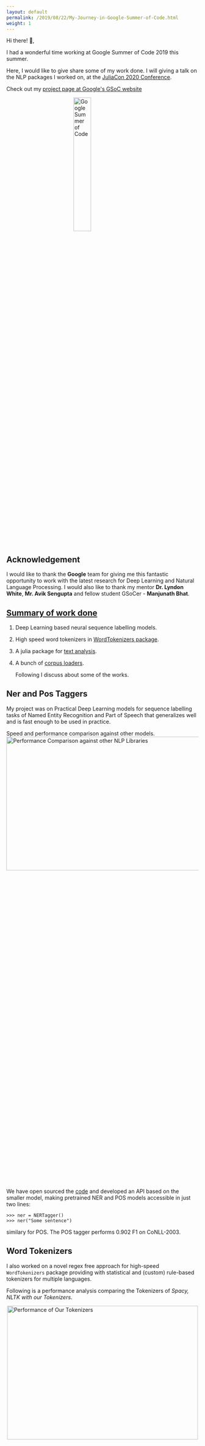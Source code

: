 ```yaml
---
layout: default
permalink: /2019/08/22/My-Journey-in-Google-Summer-of-Code.html
weight: 1
---
```



Hi there! 👋,

I had a wonderful time working at Google Summer of Code 2019 this summer. 

Here, I would like to give share some of my work done. I will giving a talk on the NLP packages I worked on, at the [JuliaCon 2020 Conference](https://live.juliacon.org/talk/Z8WWNV).

Check out my [project page at Google's GSoC website](https://summerofcode.withgoogle.com/archive/2019/projects/4945754462879744/)

<style>
img {
  display: block;
  margin-left: auto;
  margin-right: auto;
  width: 30%;
  height: 30%;
}
</style>
<img src="../../../images/gsoc_logo.png" alt="Google Summer of Code">

## Acknowledgement

I would like to thank the **Google** team for giving me this fantastic opportunity to work with the latest research for Deep Learning and Natural Language Processing.
I would also like to thank my mentor **Dr. Lyndon White**, **Mr. Avik Sengupta** and fellow student GSoCer - **Manjunath Bhat**.

## <u> Summary of work done </u>

1. Deep Learning based neural sequence labelling models.

2. High speed word tokenizers in [WordTokenizers package](https://github.com/JuliaText/WordTokenizers.jl).

3. A julia package for [text analysis](https://github.com/JuliaText/TextAnalysis.jl).

4. A bunch of [corpus loaders](https://github.com/JuliaText/CorpusLoaders.jl).

   

   Following I discuss about some of the works. 

## Ner and Pos Taggers

My project was on Practical Deep Learning models for sequence labelling tasks of Named Entity Recognition and Part of Speech that generalizes well and is fast enough to be used in practice.

Speed and performance comparison against other models.
<img id="two" src="../../../images/ner_compare.png" alt="Performance Comparison against other NLP Libraries" style="width:1000px;">

We have open sourced the [code](https://github.com/Ayushk4/NER) and developed an API based on the smaller model, making pretrained NER and POS models accessible in just two lines:

`>>> ner = NERTagger()` <br>
`>>> ner("Some sentence")` <br>

similary for POS. The POS tagger performs 0.902 F1 on CoNLL-2003.

## Word Tokenizers

I also worked on a novel regex free approach for high-speed `WordTokenizers` package providing with statistical and (custom) rule-based tokenizers for multiple languages.


Following is a performance analysis comparing the Tokenizers of _Spacy, NLTK with our Tokenizers_.

<img id="tffwo" src="../../../images/tknzrs_plot.png" alt="Performance of Our Tokenizers" style="width:500px;">

This work has been published at [the Journal of Open Source Software](https://www.theoj.org/joss-papers/joss.01956/10.21105.joss.01956.pdf).

<iframe src="https://www.theoj.org/joss-papers/joss.01956/10.21105.joss.01956.pdf" width="100%" height="750px">


